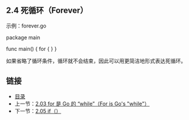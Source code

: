 ## 2.4 死循环（Forever）

示例：forever.go

  package main

  func main() {
  	for {
  	}
  }

如果省略了循环条件，循环就不会结束，因此可以用更简洁地形式表达死循环。

## 链接
* [目录](https://github.com/gnefiy/go-zh/blob/master/tour/directory.md)
* 上一节：[2.03 for 是 Go 的 “while”（For is Go's "while"）](https://github.com/gnefiy/go-zh/blob/master/tour/02.03.md)
* 下一节：[2.05 if（）](https://github.com/gnefiy/go-zh/blob/master/tour/02.05.md)
